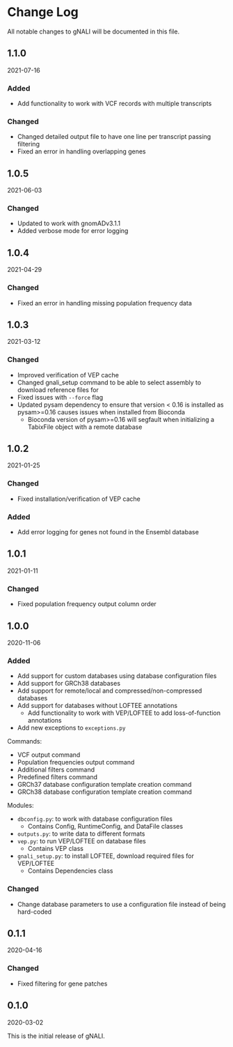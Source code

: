 # Change Log

All notable changes to gNALI will be documented in this file.


## 1.1.0 ##
 
2021-07-16

### Added ###

- Add functionality to work with VCF records with multiple transcripts

### Changed ###
 
- Changed detailed output file to have one line per transcript passing filtering
- Fixed an error in handling overlapping genes


## 1.0.5 ##
 
2021-06-03
 
### Changed ###
 
- Updated to work with gnomADv3.1.1
- Added verbose mode for error logging


## 1.0.4 ##

2021-04-29

### Changed ###

- Fixed an error in handling missing population frequency data


## 1.0.3 ##

2021-03-12

### Changed ### 

- Improved verification of VEP cache
- Changed gnali_setup command to be able to select assembly to download reference files for
- Fixed issues with `--force` flag
- Updated pysam dependency to ensure that version < 0.16 is installed as pysam>=0.16 causes issues when installed from Bioconda
    - Bioconda version of pysam>=0.16 will segfault when initializing a TabixFile object with a remote database


## 1.0.2 ##

2021-01-25

### Changed ### 

- Fixed installation/verification of VEP cache

### Added ###

- Add error logging for genes not found in the Ensembl database

## 1.0.1 ##

2021-01-11

### Changed ###

- Fixed population frequency output column order

## 1.0.0 ##

2020-11-06

### Added ###

- Add support for custom databases using database configuration files
- Add support for GRCh38 databases
- Add support for remote/local and compressed/non-compressed databases
- Add support for databases without LOFTEE annotations
    - Add functionality to work with VEP/LOFTEE to add loss-of-function annotations
- Add new exceptions to `exceptions.py`

Commands:
- VCF output command
- Population frequencies output command
- Additional filters command
- Predefined filters command
- GRCh37 database configuration template creation command
- GRCh38 database configuration template creation command

Modules:
- `dbconfig.py`: to work with database configuration files
    - Contains Config, RuntimeConfig, and DataFile classes
- `outputs.py`: to write data to different formats
- `vep.py`: to run VEP/LOFTEE on database files
    - Contains VEP class
- `gnali_setup.py`: to install LOFTEE, download required files for VEP/LOFTEE
    - Contains Dependencies class 

### Changed ###

- Change database parameters to use a configuration file instead of being hard-coded

## 0.1.1 ##

2020-04-16

### Changed ###

- Fixed filtering for gene patches

## 0.1.0 ##

2020-03-02

This is the initial release of gNALI.


